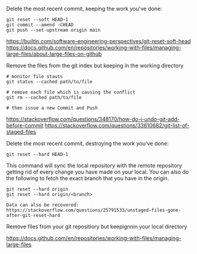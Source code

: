 Delete the most recent commit, keeping the work you've done:

    git reset --soft HEAD~1
    git commit --amend -CHEAD
    git push --set-upstream origin main

https://builtin.com/software-engineering-perspectives/git-reset-soft-head
https://docs.github.com/en/repositories/working-with-files/managing-large-files/about-large-files-on-github

Remove the files from the git index but keeping in the working directory

    # monitor file stauts
    git status --cached path/to/file

    # remove each file which is causing the conflict
    git rm --cached path/to/file

    # then issue a new Commit and Push


https://stackoverflow.com/questions/348170/how-do-i-undo-git-add-before-commit
https://stackoverflow.com/questions/33610682/git-list-of-staged-files


Delete the most recent commit, destroying the work you've done:

    git reset --hard HEAD~1

This command will sync the local repository with the remote repository getting rid of every change you have made on your local. You can also do the following to fetch the exact branch that you have in the origin.

    git reset --hard origin
    git reset --hard origin/<branch>

    Data can also be recovered: https://stackoverflow.com/questions/25791533/unstaged-files-gone-after-git-reset-hard


Remove files from your git repositiory but keepignnin your local directory


https://docs.github.com/en/repositories/working-with-files/managing-large-files

